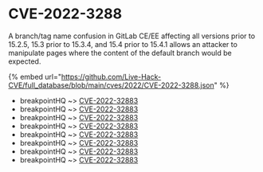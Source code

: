 # CVE-2022-3288

A branch/tag name confusion in GitLab CE/EE affecting all versions prior to 15.2.5, 15.3 prior to 15.3.4, and 15.4 prior to 15.4.1 allows an attacker to manipulate pages where the content of the default branch would be expected.

{% embed url="https://github.com/Live-Hack-CVE/full_database/blob/main/cves/2022/CVE-2022-3288.json" %}


* breakpointHQ ~> [CVE-2022-32883](https://www.alice-snow.ru/2022/database/cve-2022-3288/cve-2022-32883-breakpointhq)
* breakpointHQ ~> [CVE-2022-32883](https://www.alice-snow.ru/2022/database/cve-2022-3288/cve-2022-32883-breakpointhq)
* breakpointHQ ~> [CVE-2022-32883](https://www.alice-snow.ru/2022/database/cve-2022-3288/cve-2022-32883-breakpointhq)
* breakpointHQ ~> [CVE-2022-32883](https://www.alice-snow.ru/2022/database/cve-2022-3288/cve-2022-32883-breakpointhq)
* breakpointHQ ~> [CVE-2022-32883](https://www.alice-snow.ru/2022/database/cve-2022-3288/cve-2022-32883-breakpointhq)
* breakpointHQ ~> [CVE-2022-32883](https://www.alice-snow.ru/2022/database/cve-2022-3288/cve-2022-32883-breakpointhq)
* breakpointHQ ~> [CVE-2022-32883](https://www.alice-snow.ru/2022/database/cve-2022-3288/cve-2022-32883-breakpointhq)
* breakpointHQ ~> [CVE-2022-32883](https://www.alice-snow.ru/2022/database/cve-2022-3288/cve-2022-32883-breakpointhq)